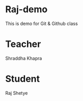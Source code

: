 # Raj-demo
This is demo for Git &amp; Github class

# Teacher 
Shraddha Khapra

# Student
Raj Shetye